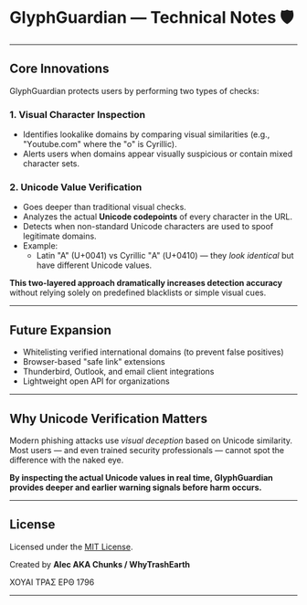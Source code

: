 # GlyphGuardian — Technical Notes 🛡️

---

## Core Innovations

GlyphGuardian protects users by performing two types of checks:

### 1. Visual Character Inspection
- Identifies lookalike domains by comparing visual similarities (e.g., "Yоutube.com" where the "o" is Cyrillic).
- Alerts users when domains appear visually suspicious or contain mixed character sets.

### 2. Unicode Value Verification
- Goes deeper than traditional visual checks.
- Analyzes the actual **Unicode codepoints** of every character in the URL.
- Detects when non-standard Unicode characters are used to spoof legitimate domains.
- Example:
  - Latin "A" (U+0041) vs Cyrillic "А" (U+0410) — they *look identical* but have different Unicode values.

**This two-layered approach dramatically increases detection accuracy** without relying solely on predefined blacklists or simple visual cues.

---

## Future Expansion

- Whitelisting verified international domains (to prevent false positives)
- Browser-based "safe link" extensions
- Thunderbird, Outlook, and email client integrations
- Lightweight open API for organizations

---

## Why Unicode Verification Matters

Modern phishing attacks use *visual deception* based on Unicode similarity.  
Most users — and even trained security professionals — cannot spot the difference with the naked eye.

**By inspecting the actual Unicode values in real time, GlyphGuardian provides deeper and earlier warning signals before harm occurs.**

---

## License

Licensed under the [MIT License](LICENSE).

Created by **Alec AKA Chunks / WhyTrashEarth**

ΧΟΥΑΙ ΤΡΑΣ ΕΡΘ 1796

---
